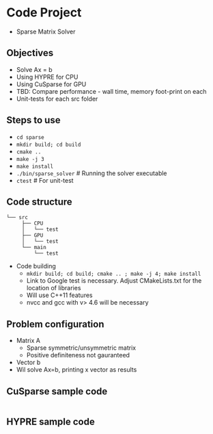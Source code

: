 # Code Project
- Sparse Matrix Solver

## Objectives
- Solve Ax = b
- Using HYPRE for CPU
- Using CuSparse for GPU
- TBD: Compare performance - wall time, memory foot-print on each
- Unit-tests for each src folder

## Steps to use
- `cd sparse`
- `mkdir build; cd build`
- `cmake ..`
- `make -j 3`
- `make install`
- `./bin/sparse_solver` # Running the solver executable
- `ctest` # For unit-test

## Code structure
```
└── src
     ├── CPU
     │   └── test
     ├── GPU
     │   └── test
     └── main
         └── test
```
- Code building
  - `mkdir build; cd build; cmake .. ; make -j 4; make install`
  - Link to Google test is necessary. Adjust CMakeLists.txt for the location of libraries
  - Will use C++11 features
  - nvcc and gcc with v> 4.6 will be necessary

## Problem configuration
- Matrix A
  - Sparse symmetric/unsymmetric matrix
  - Positive definiteness not gauranteed
- Vector b
- Wil solve Ax=b, printing x vector as results

## CuSparse sample code
```
```

## HYPRE sample code

```
```
